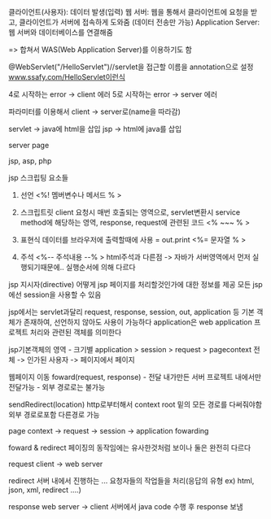 클라이언트(사용자): 데이터 발생(입력) 
웹 서버: 웹을 통해서 클라이언트에 요청을 받고, 클라이언트가 서버에 접속하게 도와줌 (데이터 전송만 가능) 
Application Server: 웹 서버와 데이터베이스를 연결해줌 

=> 합쳐서 WAS(Web Application Server)를 이용하기도 함

@WebServlet("/HelloServlet")//servlet을 접근할 이름을 annotation으로 설정
www.ssafy.com/HelloServlet이런식

4로 시작하는 error -> client 에러
5로 시작하는 error -> server 에러

파라미터를 이용해서 client -> server로(name을 따라감)

servlet -> java에 html을 삽입
jsp -> html에 java를 삽입

server page

jsp, asp, php

jsp 스크립팅 요소들
1. 선언 
<%! 멤버변수나 메서드 % >

2. 스크립트릿
client 요청시 매번 호출되는 영역으로, servlet변환시 service method에 해당하는 영역, response, request에 관련된 코드
<% ~~~ % >

3. 표현식
데이터를 브라우저에 출력할때에 사용
= out.print
<%= 문자열 % >

4. 주석
<%-- 주석내용 --% >
html주석과 다른점 -> 자바가 서버영역에서 먼저 실행되기때문에.. 실행순서에 의해 다르다

jsp 지시자(directive)
어떻게 jsp 페이지를 처리할것인가에 대한 정보를 제공
모든 jsp에선 session을 사용할 수 있음

jsp에서는 servlet과달리 request, response, session, out, application 등 기본 객체가 존재하여, 선언하지 않아도 사용이 가능하다
application은 web application 프로젝트 처리와 관련된 객체를 의미한다

jsp기본객체의 영역 - 크기별
application > session > request > pagecontext
전체 -> 인가된 사용자 -> 페이지에서 페이지

웹페이지 이동
foward(request, response) - 전달
내가만든 서버 프로젝트 내에서만 전달가능 - 외부 경로로는 불가능

sendRedirect(location)
http로부터해서 context root 밑의 모든 경로를 다써줘야함
외부 경로로포함 다른경로 가능

page context -> request -> session -> application
                    fowarding

foward & redirect
페이징의 동작임에는 유사한것처럼 보이나 둘은 완전히 다르다

request
client -> web server

redirect
서버 내에서 진행하는 ... 요청자들의 작업들을 처리(응답의 유형 ex) html, json, xml, redirect ....)

response
web server -> client
서버에서 java code 수행 후 response 보냄
